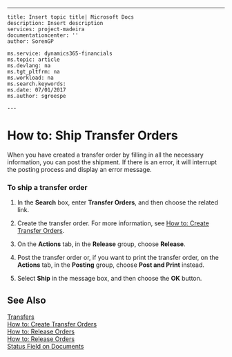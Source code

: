 ---
    title: Insert topic title| Microsoft Docs
    description: Insert description
    services: project-madeira
    documentationcenter: ''
    author: SorenGP

    ms.service: dynamics365-financials
    ms.topic: article
    ms.devlang: na
    ms.tgt_pltfrm: na
    ms.workload: na
    ms.search.keywords:
    ms.date: 07/01/2017
    ms.author: sgroespe

    ---
# How to: Ship Transfer Orders
When you have created a transfer order by filling in all the necessary information, you can post the shipment. If there is an error, it will interrupt the posting process and display an error message.  
  
### To ship a transfer order  
  
1.  In the **Search** box, enter **Transfer Orders**, and then choose the related link.  
  
2.  Create the transfer order. For more information, see [How to: Create Transfer Orders](../FullExperience/how-to-create-transfer-orders.md).  
  
3.  On the **Actions** tab, in the **Release** group, choose **Release**.  
  
4.  Post the transfer order or, if you want to print the transfer order, on the **Actions** tab, in the **Posting** group, choose **Post and Print** instead.  
  
5.  Select **Ship** in the message box, and then choose the **OK** button.  
  
## See Also  
 [Transfers](../FullExperience/transfers.md)   
 [How to: Create Transfer Orders](../FullExperience/how-to-create-transfer-orders.md)   
 [How to: Release Orders](../FullExperience/how-to-release-orders.md)   
 [How to: Release Orders](../FullExperience/how-to-release-orders.md)   
 [Status Field on Documents](../FullExperience/status-field-on-documents.md)